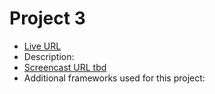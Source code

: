 # Project 3

* [Live URL](http://p3.dwa-mmu.site/)
* Description: 
* [Screencast URL tbd]()
* Additional frameworks used for this project:
